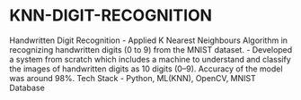 # KNN-DIGIT-RECOGNITION
Handwritten Digit Recognition  - Applied K Nearest Neighbours Algorithm in recognizing handwritten digits (0 to 9) from the MNIST dataset.  - Developed a system from scratch which includes a machine to understand and classify the images of handwritten digits as 10 digits (0–9). Accuracy of the model was around 98%. Tech Stack - Python, ML(KNN), OpenCV, MNIST Database
